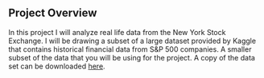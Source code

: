 ## Project Overview
In this project I will analyze real life data from the New York Stock Exchange. I will be drawing a subset of a large dataset provided by Kaggle that contains historical financial data from S&P 500 companies. A smaller subset of the data that you will be using for the project.
A copy of the data set can be downloaded [here](https://video.udacity-data.com/topher/2018/October/5bc0f2d2_projectdata-nyse/projectdata-nyse.csv).
